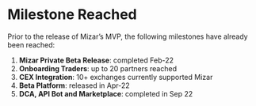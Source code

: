 # Milestone Reached

Prior to the release of Mizar’s MVP, the following milestones have already been reached:

1. **Mizar Private Beta Release**: completed Feb-22&#x20;
2. **Onboarding Traders**: up to 20 partners reached
3. **CEX Integration**: 10+ exchanges currently supported Mizar
4. **Beta Platform**: released in Apr-22
5. **DCA, API Bot and Marketplace**: completed in Sep 22
